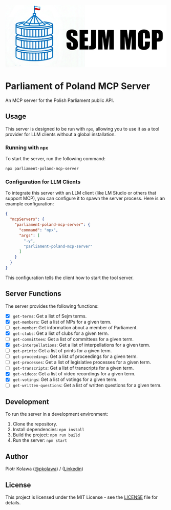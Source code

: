 ![logo](logo.png)

# Parliament of Poland MCP Server

An MCP server for the Polish Parliament public API.

## Usage

This server is designed to be run with `npx`, allowing you to use it as a tool provider for LLM clients without a global installation.

### Running with `npx`

To start the server, run the following command:

```bash
npx parliament-poland-mcp-server
```

### Configuration for LLM Clients

To integrate this server with an LLM client (like LM Studio or others that support MCP), you can configure it to spawn the server process. Here is an example configuration:

```json
{
  "mcpServers": {
    "parliament-poland-mcp-server": {
      "command": "npx",
      "args": [
        "-y",
        "parliament-poland-mcp-server"
      ]
    }
  }
}
```

This configuration tells the client how to start the tool server.

## Server Functions

The server provides the following functions:

- [x] `get-terms`: Get a list of Sejm terms.
- [x] `get-members`: Get a list of MPs for a given term.
- [ ] `get-member`: Get information about a member of Parliament.
- [x] `get-clubs`: Get a list of clubs for a given term.
- [ ] `get-committees`: Get a list of committees for a given term.
- [x] `get-interpellations`: Get a list of interpellations for a given term.
- [ ] `get-prints`: Get a list of prints for a given term.
- [ ] `get-proceedings`: Get a list of proceedings for a given term.
- [ ] `get-processes`: Get a list of legislative processes for a given term.
- [ ] `get-transcripts`: Get a list of transcripts for a given term.
- [x] `get-videos`: Get a list of video recordings for a given term.
- [x] `get-votings`: Get a list of votings for a given term.
- [ ] `get-written-questions`: Get a list of written questions for a given term.

## Development

To run the server in a development environment:

1.  Clone the repository.
2.  Install dependencies: `npm install`
3.  Build the project: `npm run build`
4.  Run the server: `npm start`

## Author

Piotr Kolawa ([@pkolawa](https://github.com/pkolawa)) / ([Linkedin](https://linkedin.com/in/pkolawa))

## License

This project is licensed under the MIT License - see the [LICENSE](LICENSE) file for details.